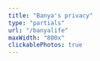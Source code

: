 ```yaml
---
title: "Banya's privacy"
type: "partials"
url: "/banyalife"
maxWidth: "800x"
clickablePhotos: true
---
```

